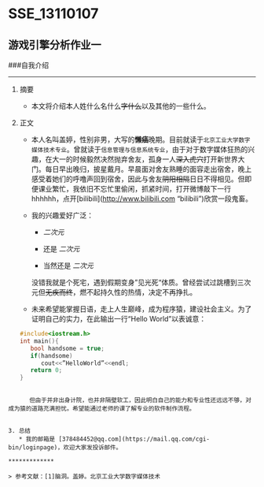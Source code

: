 # SSE_13110107
## 游戏引擎分析作业一 

###自我介绍

*********

1. 摘要
   * 本文将介绍本人姓什么名什么~~字什么~~以及其他的一些什么。

2. 正文
   * 本人名叫盖婷，性别非男，大写的**懒癌**晚期。目前就读于```北京工业大学数字媒体技术专业```。曾就读于```信息管理与信息系统专业```，由于对于数字媒体狂热的兴趣，在大一的时候毅然决然抛弃舍友，孤身一人~~深入虎穴~~打开新世界大门。每日早出晚归，披星戴月。早晨面对舍友熟睡的面容走出宿舍，晚上感受着她们的呼噜声回到宿舍，因此与舍友~~阴阳相隔~~日日不得相见。但即便课业繁忙，我依旧不忘忙里偷闲，抓紧时间，打开微博敲下一行hhhhhh，点开[bilibili](http://www.bilibili.com “bilibili”)欣赏一段鬼畜。
   * 我的兴趣爱好广泛：
      * *二次元*
      
      * 还是 *二次元*
      
      * 当然还是 *二次元*

     没错我就是个死宅，遇到假期变身”见光死“体质。曾经尝试过跳槽到三次元但~~无疾而终~~，燃不起持久性的热情，决定不再挣扎。

   * 未来希望能掌握日语，走上人生巅峰，成为程序猿，建设社会主义。为了证明自己的实力，在此输出一行“Hello World”以表诚意：

   ```c
   #include<iostream.h>
   int main(){
      bool handsome = true;
      if(handsome)
         cout<<”HelloWorld”<<endl;
      return 0;
   }
```

      但由于并非出身计院，也并非隔壁软工，因此明白自己的能力和专业性还远远不够，对成为猿的道路充满担忧。希望能通过老师的课了解专业的软件制作流程。


3. 总结
   * 我的邮箱是 [378484452@qq.com](https://mail.qq.com/cgi-bin/loginpage)，欢迎大家发投诉邮件。

*************

> 参考文献：[1]脑洞。盖婷。北京工业大学数字媒体技术


